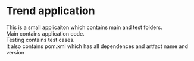 # Trend application

This is a small applicaiton which contains main and test folders.  
Main contains application code.  
Testing contains test cases.  
It also contains pom.xml which has all dependences and artfact name and version

